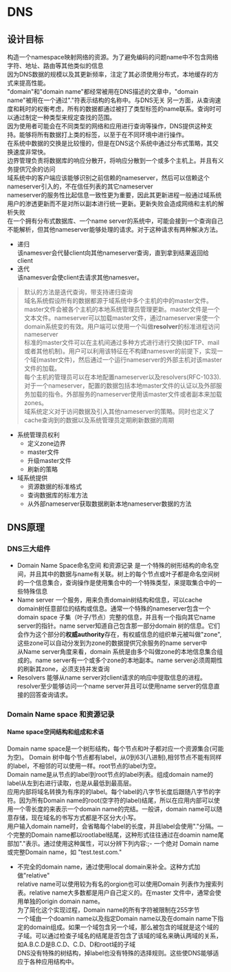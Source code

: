 # DNS
## 设计目标
构造一个namespace映射网络的资源。为了避免编码的问题name中不包含网络字符、地址、路由等其他类似的信息<br>
因为DNS数据的规模以及其更新频率，注定了其必须使用分布式，本地缓存的方式来提高性能。<br>
"domain"和"domain name"都经常被用在DNS描述的文章中，"domain name"被用在一个通过"."符表示结构的名称中。与DNS无关
另一方面，从查询速度和耗时的权衡考虑，所有的数据都通过被打了类型标签的name联系。查询时可以通过制定一种类型来规定查找的范围。<br>
因为使用者可能会在不同类型的网络和应用进行查询等操作，DNS提供这种支持。能够将所有数据打上类的标签，以至于在不同环境中进行操作。<br>
在系统中数据的交换是比较慢的，但是在DNS这个系统中通过分布式策略，其交换速度非常快。<br>
边界管理负责将数据库的响应分散开，将响应分散到一个或多个主机上。并且有义务提供冗余的访问<br>
域系统中的客户端应该能够识别之前信赖的nameserver，然后可以信赖这个nameserver引入的，不在信任列表的其它nameserver<br>
nameserver的服务性比起信息一致性更为重要，因此其更新进程一般通过域系统用户的渗透更新而不是对所以副本进行统一更新。更新失败会造成网络和主机的解析失败<br>
在一个拥有分布式数据库、一个name server的系统中，可能会接到一个查询自己不能解析，但其他nameserver能够处理的请求。对于这种请求有两种解决方法。
- 递归<br>
该namesver会代替client向其他nameserver查询，直到拿到结果返回给client<br>
- 迭代<br>
该namesver会使client去请求其他namesver。
> 默认的方法是迭代查询，带支持递归查询<br>
域名系统假设所有的数据都源于域系统中多个主机的中的master文件。master文件会被各个主机的本地系统管理员管理更新。master文件是一个文本文件。nameserver可以加载master文件，通过nameserver来使一个domain系统变的有效。用户端可以使用一个叫做**resolver**的标准进程访问nameserver<br>
标准的master文件可以在主机间通过多种方式进行进行交换(如FTP、mail或者其他机制)。用户可以利用该特征在不构建namesver的前提下，实现一个域(master文件)，然后通过一个运行nameserver的外部主机对该master文件的加载。<br>
每个主机的管理员可以在本地配置nameserver以及resolvers(RFC-1033).对于一个nameserver，配置的数据包括本地master文件的认证以及外部服务加载的指令。外部服务的nameserver使用该master文件或者副本来加载zones。<br>
域系统定义对于访问数据及引入其他nameserver的策略。同时也定义了cache查询到的数据以及系统管理员定期刷新数据的周期<br>
- 系统管理员权利
  - 定义zone边界
  - master文件
  - 升级master文件
  - 刷新的策略
- 域系统提供
  - 资源数据的标准格式
  - 查询数据库的标准方法
  - 从外部nameserver获取数据刷新本地nameserver数据的方法

## DNS原理
### DNS三大组件
- Domain Name Space命名空间 和资源记录
是一个特殊的树形结构的命名空间，并且其中的数据与name有关联。树上的每个节点或叶子都是命名空间树的一个信息集合，查询操作是使用集合中的一个特殊类型，来提取集合中的一些特殊信息<br>
- Name server
一个服务，用来负责domain树结构和信息，可以cache domain树任意部位的结构或信息。通常一个特殊的nameserver包含一个domain space 子集（叶子/节点）完整的信息，并且有一个指向其它name server的指针。name server知道自己包含那一部分domain 树的信息。它们会作为这个部分的**权威authority**存在，有权威信息的组织单元被叫做"zone",这些zone可以自动分发到为zone的数据提供冗余服务的name server中<br>
从Name server角度来看，domain 系统是由多个叫做zone的本地信息集合组成的。name server有一个或多个zone的本地副本。name server必须周期性的刷新其zone，必须支持并发查询<br>
- Resolvers
能够从name server对client请求的响应中提取信息的进程。resolver至少能够访问一个name server并且可以使用name server的信息直接的回答查询请求。

### Domain Name space 和资源记录
#### Name space空间结构和组成和术语
Domain name space是一个树形结构，每个节点和叶子都对应一个资源集合(可能为空)。
Domain 树中每个节点都有label，从0到63(八进制),相邻节点不能有同样的label，不相邻的可以使用一样。root节点的label为空。<br>
Domain name是从节点的label到root节点的label列表。组成domain name的label从左到右进行读取，也是从最低到最高层。<br>
应用内部将域名转换为有序的的label。每个label的八字节长度后跟随八字节的字符。因为所有Domain name的root(空字符的label)结尾，所以在应用内部可以使用一个零长度的来表示一个domain name的完结。一般讲，domain name可以随意存储，现在域名的书写方式都是不区分大小写。<br>
用户输入domain name时，会省略每个label的长度，并且label会使用"."分隔。一个完整的Domain name都以rootlabel结尾，这种形式往往通过在doamin name尾部加"."表示。通过使用这种属性，可以分辨下列内容:;- 一个绝对 Domain name或完整Domain name，如 "test.test.com."
- 不完全的domain name，通过使用local domain来补全。这种方式加做"relative"<br>
relative name可以使用较为有名的orgion也可以使用Domain 列表作为搜索列表。relative name大多数都是用户自己定义的。在master 文件中，通常会使用单独的origin domain name。<br>
为了简化这个实现过程，Domain name的所有字符被限制在255字节<br>
一个域由一个doamin name以及指定Domain name以及在domain name下指定的domain组成。如果一个域包含另一个域，那么被包含的域就是这个域的子域。可以通过检查子域名的结尾是否包含了该域的域名来确认两域的关系，如A.B.C.D是B.C.D、C.D、D和root域的子域<br>
DNS没有特殊的树结构，掉label也没有特殊的选择规则。这些使DNS能够适应于各种应用结构中。
